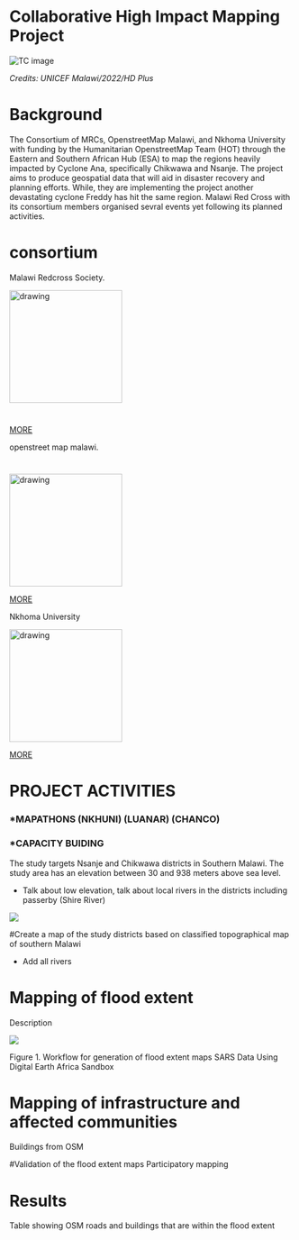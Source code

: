# Collaborative High Impact Mapping Project

![TC image](https://github.com/Kalondepatrick/largescaleflooding/blob/main/graphics/DJI_0169_UNICEF.jpeg)


*Credits: UNICEF Malawi/2022/HD Plus*
# Background
The Consortium of MRCs, OpenstreetMap Malawi, and Nkhoma University with funding by the Humanitarian OpenstreetMap Team (HOT) through the Eastern and Southern African Hub (ESA) to map the regions heavily impacted by Cyclone Ana, specifically Chikwawa and Nsanje. The project aims to produce geospatial data that will aid in disaster recovery and planning efforts. While, they are implementing the project another devastating cyclone Freddy has hit the same region. Malawi Red Cross with its consortium members organised sevral  events yet following its planned activities.



  <h1>consortium</h1>
  <p>Malawi Redcross Society.</p>

<img src="https://github.com/osm-malawi/floodmapping/blob/main/graphics/R.png" alt="drawing" width="200"/>
  
   <h1> </h1>
  
[MORE](https://twitter.com/MalawiRedCross)

  <p>openstreet map malawi.</p>
  
  <h1> </h1> 
  
<img src="https://github.com/osm-malawi/floodmapping/blob/main/graphics/OSM.PNG" alt="drawing" width="200"/>


[MORE](https://twitter.com/OSMMalawi)

<p>Nkhoma University</p>
<img src="https://github.com/osm-malawi/floodmapping/blob/main/graphics/nkhuni.jpg" alt="drawing" width="200"/>

[MORE](https://https://www.nkhoma.ac.mw/index.php)
  
  

# PROJECT ACTIVITIES

### *MAPATHONS (NKHUNI) (LUANAR) (CHANCO)

### *CAPACITY BUIDING 
The study targets Nsanje and Chikwawa districts in Southern Malawi. The study area has an elevation between 30 and 938 meters above sea level.  

- Talk about low elevation, talk about local rivers in the districts including passerby (Shire River)

![](graphics/AOI.png)

#Create a map of the study districts based on classified topographical map of southern Malawi
- Add all rivers

# Mapping of flood extent
Description

![](graphics/workflow.png)

Figure 1. Workflow for generation of flood extent maps
SARS Data
Using Digital Earth Africa Sandbox

# Mapping of infrastructure and affected communities
Buildings from OSM

#Validation of the flood extent maps
Participatory mapping

# Results

Table showing OSM roads and buildings that are within the flood extent
